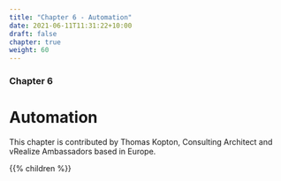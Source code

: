```yaml
---
title: "Chapter 6 - Automation"
date: 2021-06-11T11:31:22+10:00
draft: false
chapter: true
weight: 60
---
```


### Chapter 6

# Automation

This chapter is contributed by Thomas Kopton, Consulting Architect and vRealize Ambassadors based in Europe.

{{% children %}}